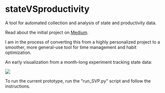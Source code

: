 # stateVSproductivity

A tool for automated collection and analysis of state and productivity data.

Read about the initial project on [Medium](https://medium.com/@MikoDimov/state-and-productivity-d0a5a30d0d80). 

I am in the process of converting this from a highly personalized project to a smoother, more general-use tool for time management and habit optimization.

An early visualization from a month-long experiment tracking state data:

![](https://user-images.githubusercontent.com/18381631/31200845-b36977a4-a95c-11e7-9165-38ceb6d5699a.png)

To run the current prototype, run the "run_SVP.py" script and follow the instructions.
